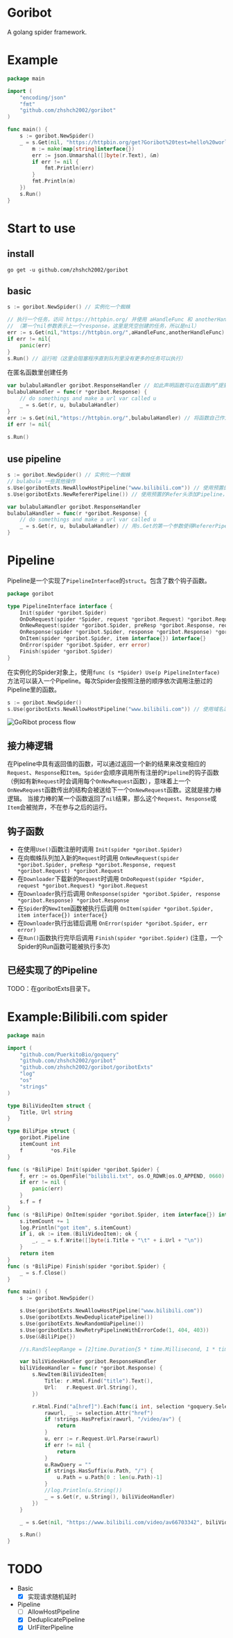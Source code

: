 # Goribot
A golang spider framework.

# Example
```go
package main

import (
    "encoding/json"
    "fmt"
    "github.com/zhshch2002/goribot"
)

func main() {
    s := goribot.NewSpider()
    _ = s.Get(nil, "https://httpbin.org/get?Goribot%20test=hello%20world", func(r *goribot.Response) {
        m := make(map[string]interface{})
        err := json.Unmarshal([]byte(r.Text), &m)
        if err != nil {
            fmt.Println(err)
        }
        fmt.Println(m)
    })
    s.Run()
}
```
# Start to use
## install
```shell
go get -u github.com/zhshch2002/goribot
```
## basic
```Go
s := goribot.NewSpider() // 实例化一个蜘蛛

// 执行一个任务，访问 https://httpbin.org/ 并使用 aHandleFunc 和 anotherHandleFunc 处理结果
// （第一个nil参数表示上一个response，这里是凭空创建的任务，所以是nil）
err := s.Get(nil,"https://httpbin.org/",aHandleFunc,anotherHandleFunc)
if err != nil{
    panic(err)
}
s.Run() // 运行啦（这里会阻塞程序直到队列里没有更多的任务可以执行）
```

在匿名函数里创建任务
```Go
var bulabulaHandler goribot.ResponseHandler // 如此声明函数可以在函数内“提到”自己
bulabulaHandler = func(r *goribot.Response) {
    // do somethings and make a url var called u
    _ = s.Get(r, u, bulabulaHandler)
}
err := s.Get(nil,"https://httpbin.org/",bulabulaHandler) // 将函数自己作为新的任务的回调Handler
if err != nil{
   
s.Run()
```


## use pipeline
```Go
s := goribot.NewSpider() // 实例化一个蜘蛛
// bulabula 一些其他操作
s.Use(goribotExts.NewAllowHostPipeline("www.bilibili.com")) // 使用预置的HOST过滤Pipeline，不满足的任务将不会进入队列
s.Use(goribotExts.NewRefererPipeline()) // 使用预置的Refer头添加Pipeline，也就是s.Get方法里第一个参数的意义。Pipeline会从第一个参数指定的内容添加Refer

var bulabulaHandler goribot.ResponseHandler
bulabulaHandler = func(r *goribot.Response) {
    // do somethings and make a url var called u
    _ = s.Get(r, u, bulabulaHandler) // 用s.Get的第一个参数使得RefererPipeline生效
}
```

# Pipeline
Pipeline是一个实现了`PipelineInterface`的`struct`。包含了数个钩子函数。
```go
package goribot

type PipelineInterface interface {
    Init(spider *goribot.Spider)
    OnDoRequest(spider *Spider, request *goribot.Request) *goribot.Request
    OnNewRequest(spider *goribot.Spider, preResp *goribot.Response, request *goribot.Request) *goribot.Request
    OnResponse(spider *goribot.Spider, response *goribot.Response) *goribot.Response
    OnItem(spider *goribot.Spider, item interface{}) interface{}
    OnError(spider *goribot.Spider, err error)
    Finish(spider *goribot.Spider)
}
```

在实例化的Spider对象上，使用`func (s *Spider) Use(p PipelineInterface)`方法可以装入一个Pipeline。每次Spider会按照注册的顺序依次调用注册过的Pipeline里的函数。
```go
s := goribot.NewSpider()
s.Use(goribotExts.NewAllowHostPipeline("www.bilibili.com")) // 使用域名过滤Pipeline
```
![GoRibot process flow](https://raw.githubusercontent.com/zhshch2002/goribot/master/_doc/GoRibot%20process%20flow.png)

## 接力棒逻辑
在Pipeline中具有返回值的函数，可以通过返回一个新的结果来改变相应的`Request`、`Response`和`Item`。`Spider`会顺序调用所有注册的`Pipeline`的钩子函数（例如有新`Request`时会调用每个`OnNewRequest`函数），意味着上一个`OnNewRequest`函数传出的结构会被送给下一个`OnNewRequest`函数。这就是接力棒逻辑。
当接力棒的某一个函数返回了`nil`结果，那么这个`Request`、`Response`或`Item`会被抛弃，不在参与之后的运行。

## 钩子函数
* 在使用`Use()`函数注册时调用 `Init(spider *goribot.Spider)`
* 在向蜘蛛队列加入新的`Request`时调用 `OnNewRequest(spider *goribot.Spider, preResp *goribot.Response, request *goribot.Request) *goribot.Request`
* 在`Downloader`下载新的`Request`时调用 `OnDoRequest(spider *Spider, request *goribot.Request) *goribot.Request`
* 在`Downloader`执行后调用 `OnResponse(spider *goribot.Spider, response *goribot.Response) *goribot.Response`
* 在`Spider`的`NewItem`函数被执行后调用 `OnItem(spider *goribot.Spider, item interface{}) interface{}`
* 在`Downloader`执行出错后调用 `OnError(spider *goribot.Spider, err error)`
* 在`Run()`函数执行完毕后调用 `Finish(spider *goribot.Spider)` (注意，一个Spider的Run函数可能被执行多次)

## 已经实现了的Pipeline
TODO：在goribotExts目录下。

# Example:Bilibili.com spider
```go
package main

import (
    "github.com/PuerkitoBio/goquery"
    "github.com/zhshch2002/goribot"
    "github.com/zhshch2002/goribot/goribotExts"
    "log"
    "os"
    "strings"
)

type BiliVideoItem struct {
    Title, Url string
}

type BiliPipe struct {
    goribot.Pipeline
    itemCount int
    f         *os.File
}

func (s *BiliPipe) Init(spider *goribot.Spider) {
    f, err := os.OpenFile("bilibili.txt", os.O_RDWR|os.O_APPEND, 0660)
    if err != nil {
        panic(err)
    }
    s.f = f
}
func (s *BiliPipe) OnItem(spider *goribot.Spider, item interface{}) interface{} {
    s.itemCount += 1
    log.Println("got item", s.itemCount)
    if i, ok := item.(BiliVideoItem); ok {
        _, _ = s.f.Write([]byte(i.Title + "\t" + i.Url + "\n"))
    }
    return item
}
func (s *BiliPipe) Finish(spider *goribot.Spider) {
    _ = s.f.Close()
}

func main() {
    s := goribot.NewSpider()

    s.Use(goribotExts.NewAllowHostPipeline("www.bilibili.com"))
    s.Use(goribotExts.NewDeduplicatePipeline())
    s.Use(goribotExts.NewRandomUaPipeline())
    s.Use(goribotExts.NewRetryPipelineWithErrorCode(1, 404, 403))
    s.Use(&BiliPipe{})

    //s.RandSleepRange = [2]time.Duration{5 * time.Millisecond, 1 * time.Second}

    var biliVideoHandler goribot.ResponseHandler
    biliVideoHandler = func(r *goribot.Response) {
        s.NewItem(BiliVideoItem{
            Title: r.Html.Find("title").Text(),
            Url:   r.Request.Url.String(),
        })

        r.Html.Find("a[href]").Each(func(i int, selection *goquery.Selection) {
            rawurl, _ := selection.Attr("href")
            if !strings.HasPrefix(rawurl, "/video/av") {
                return
            }
            u, err := r.Request.Url.Parse(rawurl)
            if err != nil {
                return
            }
            u.RawQuery = ""
            if strings.HasSuffix(u.Path, "/") {
                u.Path = u.Path[0 : len(u.Path)-1]
            }
            //log.Println(u.String())
            _ = s.Get(r, u.String(), biliVideoHandler)
        })
    }

    _ = s.Get(nil, "https://www.bilibili.com/video/av66703342", biliVideoHandler)

    s.Run()
}
```

# TODO
* Basic
  * [x] 实现请求随机延时
* Pipeline
  * [ ] AllowHostPipeline
  * [x] DeduplicatePipeline
  * [x] UrlFilterPipeline
